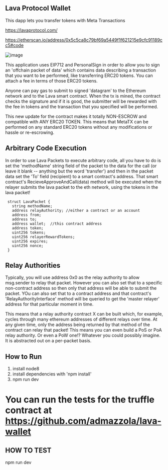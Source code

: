 
 ## Lava Protocol Wallet


 This dapp lets you transfer tokens with Meta Transactions

 https://lavaprotocol.com/

 https://etherscan.io/address/0x5c5ca8c79bf69a5449f1f621215e9cfc91189cc5#code

![image](https://user-images.githubusercontent.com/6249263/72673879-ed7c8c00-3a3d-11ea-8aa0-df98f0cff530.png)


 This application uses EIP712 and PersonalSign in order to allow you to sign an 'offchain packet of data' which contains data describing a transaction that you want to be performed, like transferring ERC20 tokens. You can attach a fee in terms of those ERC20 tokens.


 Anyone can pay gas to submit to signed 'datagram' to the Ethereum network and to the Lava smart contract. When the tx is mined, the contract checks the signature and if it is good, the submitter will be rewarded with the fee in tokens and the transaction that you specified will be performed.


 This new update for the contract makes it totally NON-ESCROW and compatible with ANY ERC20 TOKEN. This means that MetaTX can be performed on any standard ERC20 tokens without any modifications or hassle or re-escrowing. 

 ## Arbitrary Code Execution

  In order to use Lava Packets to execute arbitrary code, all you have to do is set the 'methodName' string field of the packet to the data for the call (or leave it blank -- anything but the word 'transfer') and then in the packet data set the 'To' field (recipient) to a smart contract's address.  That smart contract's RecieveApproveAndCall(data) method will be executed when the relayer submits the lava packet to the eth network, using the tokens in the lava packet!  




     struct LavaPacket {
       string methodName;
       address relayAuthority; //either a contract or an account
       address from;
       address to;
       address wallet;  //this contract address
       address token;
       uint256 tokens;
       uint256 relayerRewardTokens;
       uint256 expires;
       uint256 nonce;
     }




## Relay Authorities
Typically, you will use address 0x0 as the relay authority to allow msg.sender to relay that packet.  However you can also set that to a specific non-contract address so then only that address will be able to submit the packet.  YOu can also set that to a contract address and that contract's 'RelayAuthorityInterface' method will be queried to get the 'master relayer' address for that particular moment in time.

This means that a relay authority contract X can be built which, for example, cycles through many ethereum addresses of different relays over time.  At any given time, only the address being returned by that method of the contract can relay that packet!   This means you can even build a PoS or PoA relay authority.  Or even a PoW one!?   Whatever you could possibly imagine.  It is abstracted out on a per-packet basis.





## How to Run
1. install node8
2. install dependencies with 'npm install'
3.  npm run dev



# You can run the tests for the truffle contract at https://github.com/admazzola/lava-wallet






## HOW TO TEST
npm run dev 
